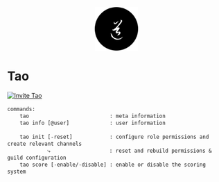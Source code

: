 <div align="center">
	<img
		src="img/tao.png"
		alt="tao"
		width="100px"
		height="100px"
	/>
</div>

# Tao

[![Invite Tao](https://img.shields.io/badge/Invite-Tao-000000?style=flat&colorA=000000&colorB=000000)](https://discord.com/oauth2/authorize?client_id=732330652539682857&scope=bot&permissions=8)

```
commands:
    tao                          : meta information
    tao info [@user]             : user information

    tao init [-reset]            : configure role permissions and create relevant channels
	         ⤷                   : reset and rebuild permissions & guild configuration
    tao score [-enable/-disable] : enable or disable the scoring system
```
